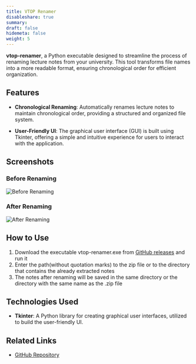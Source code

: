 ```yaml
---
title: VTOP Renamer
disableshare: true
summary: 
draft: false
hidemeta: false
weight: 5
---
```


**vtop-renamer**, a Python executable designed to streamline the process of renaming lecture notes from your university. This tool transforms file names into a more readable format, ensuring chronological order for efficient organization.

## Features

- **Chronological Renaming**: Automatically renames lecture notes to maintain chronological order, providing a structured and organized file system.

- **User-Friendly UI**: The graphical user interface (GUI) is built using Tkinter, offering a simple and intuitive experience for users to interact with the application.

## Screenshots

### Before Renaming

![Before Renaming](https://user-images.githubusercontent.com/87470277/126901957-e2a530ee-85c3-4cba-9157-34c05049f3bb.png)

### After Renaming

![After Renaming](https://user-images.githubusercontent.com/87470277/126901984-a9eeb4f5-3c87-4c0e-9a59-aa433a286cb7.png)

## How to Use

1. Download the executable vtop-renamer.exe from [GitHub releases](https://github.com/vishruthdevan/vtop-renamer/releases) and run it  
2. Enter the path(without quotation marks) to the zip file or to the directory that contains the already extracted notes  
3. The notes after renaming will be saved in the same directory or the directory with the same name as the .zip file

## Technologies Used

- **Tkinter**: A Python library for creating graphical user interfaces, utilized to build the user-friendly UI.

## Related Links

- [GitHub Repository](https://github.com/vishruthdevan/vtop-renamer/)
